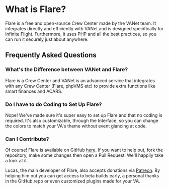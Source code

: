 # What is Flare?

Flare is a free and open-source Crew Center made by the VANet team. It integrates directly and efficiently with VANet and is designed specifically for Infinite Flight. Furthermore, it uses PHP and all the best practices, so you can run it securely just about anywhere.

## Frequently Asked Questions

### What's the Difference between VANet and Flare?

Flare is a Crew Center and VANet is an advanced service that integrates  with any Crew Center (Flare, phpVMS etc) to provide extra functions like smart finances and ACARS.

### Do I have to do Coding to Set Up Flare?

Nope! We've made sure it's super easy to set up Flare and that no coding is required. It's also customizable, through the Interface, so you can change the colors to match your VA's theme without event glancing at code.

### Can I Contribute?

Of course! Flare is available on GitHub [here](https://github.com/va-net/flare/). If you want to help out, fork the repository, make some changes then open a Pull Request. We'll happily take a look at it.

Lucas, the main developer of Flare, also accepts donations via [Patreon](https://patreon.com/rebal15). By helping him out you can get access to beta builds early, a personal thanks in the GitHub repo or even customized plugins made for your VA.